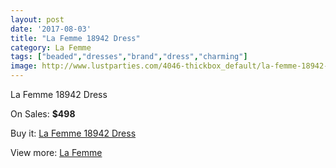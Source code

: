 ```yaml
---
layout: post
date: '2017-08-03'
title: "La Femme 18942 Dress"
category: La Femme
tags: ["beaded","dresses","brand","dress","charming"]
image: http://www.lustparties.com/4046-thickbox_default/la-femme-18942-dress.jpg
---
```

La Femme 18942 Dress

On Sales: **$498**
<a href="https://www.lustparties.com/en/la-femme/1342-la-femme-18942-dress.html"><amp-img layout="responsive" width="600" height="600" src="//www.lustparties.com/4046-thickbox_default/la-femme-18942-dress.jpg" alt="La Femme 18942 Dress 0" /></a>
<a href="https://www.lustparties.com/en/la-femme/1342-la-femme-18942-dress.html"><amp-img layout="responsive" width="600" height="600" src="//www.lustparties.com/4047-thickbox_default/la-femme-18942-dress.jpg" alt="La Femme 18942 Dress 1" /></a>

Buy it: [La Femme 18942 Dress](https://www.lustparties.com/en/la-femme/1342-la-femme-18942-dress.html "La Femme 18942 Dress")

View more: [La Femme](https://www.lustparties.com/en/4-la-femme "La Femme")